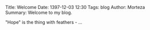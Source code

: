 Title: Welcome
Date: 1397-12-03 12:30
Tags: blog
Author: Morteza
Summary: Welcome to my blog. 

"Hope" is the thing with feathers -
...